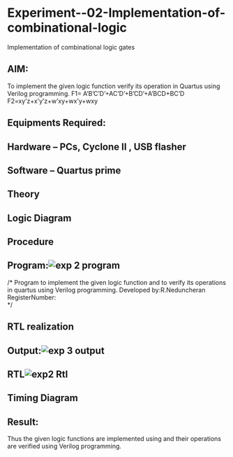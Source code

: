# Experiment--02-Implementation-of-combinational-logic
Implementation of combinational logic gates
 
## AIM:
To implement the given logic function verify its operation in Quartus using Verilog programming.
 F1= A’B’C’D’+AC’D’+B’CD’+A’BCD+BC’D
F2=xy’z+x’y’z+w’xy+wx’y+wxy
 
 
 
## Equipments Required:
## Hardware – PCs, Cyclone II , USB flasher
## Software – Quartus prime


## Theory
 

## Logic Diagram
## Procedure
## Program:![exp 2 program](https://user-images.githubusercontent.com/130551608/234518502-604cb543-ffad-440c-9eda-20a820916f81.png)

/*
Program to implement the given logic function and to verify its operations in quartus using Verilog programming.
Developed by:R.Neduncheran 
RegisterNumber:  
*/
## RTL realization

## Output:![exp 3 output](https://user-images.githubusercontent.com/130551608/234518353-bae268e6-0ecc-4562-b261-2c4c87e62b0a.png)

## RTL![exp2 Rtl ](https://user-images.githubusercontent.com/130551608/234518211-7b3ab107-d1d1-436b-9a51-d8bfbf6b6332.png)

## Timing Diagram
## Result:
Thus the given logic functions are implemented using  and their operations are verified using Verilog programming.
